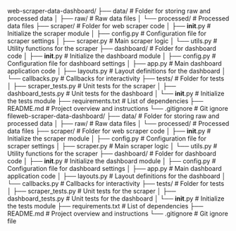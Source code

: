 web-scraper-data-dashboard/
├── data/                     # Folder for storing raw and processed data
│   ├── raw/                  # Raw data files
│   └── processed/            # Processed data files
├── scraper/                  # Folder for web scraper code
│   ├── __init__.py           # Initialize the scraper module
│   ├── config.py             # Configuration file for scraper settings
│   ├── scraper.py            # Main scraper logic
│   └── utils.py              # Utility functions for the scraper
├── dashboard/                # Folder for dashboard code
│   ├── __init__.py           # Initialize the dashboard module
│   ├── config.py             # Configuration file for dashboard settings
│   ├── app.py                # Main dashboard application code
│   ├── layouts.py            # Layout definitions for the dashboard
│   └── callbacks.py          # Callbacks for interactivity
├── tests/                    # Folder for tests
│   ├── scraper_tests.py      # Unit tests for the scraper
│   ├── dashboard_tests.py    # Unit tests for the dashboard
│   └── __init__.py           # Initialize the tests module
├── requirements.txt          # List of dependencies
├── README.md                 # Project overview and instructions
└── .gitignore                 # Git ignore fileweb-scraper-data-dashboard/
├── data/                     # Folder for storing raw and processed data
│   ├── raw/                  # Raw data files
│   └── processed/            # Processed data files
├── scraper/                  # Folder for web scraper code
│   ├── __init__.py           # Initialize the scraper module
│   ├── config.py             # Configuration file for scraper settings
│   ├── scraper.py            # Main scraper logic
│   └── utils.py              # Utility functions for the scraper
├── dashboard/                # Folder for dashboard code
│   ├── __init__.py           # Initialize the dashboard module
│   ├── config.py             # Configuration file for dashboard settings
│   ├── app.py                # Main dashboard application code
│   ├── layouts.py            # Layout definitions for the dashboard
│   └── callbacks.py          # Callbacks for interactivity
├── tests/                    # Folder for tests
│   ├── scraper_tests.py      # Unit tests for the scraper
│   ├── dashboard_tests.py    # Unit tests for the dashboard
│   └── __init__.py           # Initialize the tests module
├── requirements.txt          # List of dependencies
├── README.md                 # Project overview and instructions
└── .gitignore                 # Git ignore file